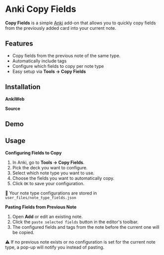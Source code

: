 # Anki Copy Fields

**Copy Fields** is a simple [Anki](https://apps.ankiweb.net/) add-on that allows you to quickly copy fields from the previously added card into your current note.

## Features
- Copy fields from the previous note of the same type.
- Automatically include tags
- Configure which fields to copy per note type
- Easy setup via **Tools → Copy Fields**

## Installation
**AnkiWeb**

**Source**

## Demo

## Usage

**Configuring Fields to Copy**
1. In Anki, go to **Tools → Copy Fields**.
2. Pick the deck you want to configure.
3. Select which note type you want to use.
4. Choose the fields you want to automatically copy.
5. Click `OK` to save your configuration.

📂 Your note type configurations are stored in `user_files/note_type_fields.json`

**Pasting Fields from Previous Note**
1. Open **Add** or edit an existing note.
2. Click the `paste selected fields` button in the editor's toolbar.
3. The configured fields and tags from the note before the current one will be copied.

⚠️ If no previous note exists or no configuration is set for the current note type, a pop-up will notify you instead of pasting.
